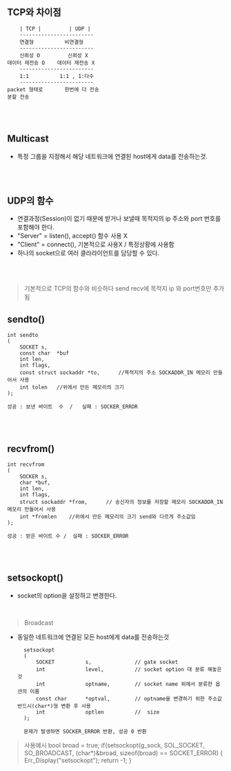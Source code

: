 ## TCP와 차이점

        | TCP |         | UDP |
        ------------------------
        연결형          비연결형
        ------------------------
        신뢰성 O         신뢰성 X
    데이터 재전송 O    데이터 재전송 X
        ------------------------
        1:1          1:1 , 1:다수
        ------------------------
    packet 형태로       한번에 다 전송
    분할 전송           


</br></br>

## Multicast
- 특정 그룹을 지정해서 해당 네트워크에 연결된 host에게 data를 전송하는것.

</br></br>


## UDP의 함수
- 연결과정(Session)이 없기 때문에 받거나 보낼때 목적지의 ip 주소와 port 번호를 포함해야 한다.
- "Server" =  listen(), accept() 함수 사용 X
- "Client" = connect(), 기본적으로 사용X / 특정상황에 사용함
- 하나의 socket으로 여러 클라라이언트를 담당할 수 있다.


</br></br>

>기본적으로 TCP의 함수와 비슷하다 send recv에 목적지 ip 와 port번호만 추가됨

## sendto()

    int sendto
    (
        SOCKET s,
        const char  *buf
        int len,
        int flags,
        const struct sockaddr *to,      //목적지의 주소 SOCKADDR_IN 메모리 만들어서 사용
        int tolen   //위에서 만든 메모리의 크기
    );

    성공 : 보낸 바이트  수  /   실패 : SOCKER_ERROR


</br></br>

## recvfrom()

    int recvfrom
    (
        SOCKER s,
        char *buf,
        int len,
        int flags,
        struct sockaddr *from,      // 송신자의 정보를 저장할 메모리 SOCKADDR_IN 메모리 만들어서 사용
        int *fromlen    //위에서 만든 메모리의 크기 send와 다르게 주소값임
    );

    성공 : 받은 바이트 수 /  실패 : SOCKER_ERROR 

</br></br>

## setsockopt()
- socket의 option을 설정하고 변경한다.

</br>

>Broadcast 
- 동일한 네트워크에 연결된 모든 host에게 data를 전송하는것 

        setsockopt
        (
            SOCKET          s,              // gate socket
            int             level,          // socket option 대 분류 해놓은것
            int             optname,        // socket name 위에서 분류한 옵션의 이름
            const char      *optval,        // optname을 변경하기 위한 주소값 반드시(char*)형 변환 후 사용
            int             optlen          //  size
        );

        문제가 발생하면 SOCKER_ERROR 반환, 성공 0 반환

>사용예시
        bool broad = true;
        if(setsockopt(g_sock, SOL_SOCKET, SO_BROADCAST, (char*)&broad, sizeof(broad) == SOCKET_ERROR)
        {
            Err_Display("setsockopt");
            return -1;
        }
